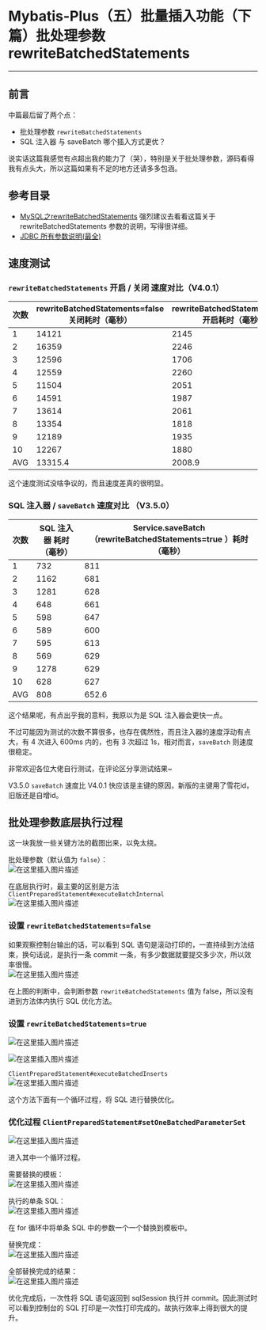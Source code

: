 # Mybatis-Plus（五）批量插入功能（下篇）批处理参数 rewriteBatchedStatements
- - -
## 前言
中篇最后留了两个点：
- 批处理参数 `rewriteBatchedStatements`
- SQL 注入器 与 saveBatch 哪个插入方式更优？

说实话这篇我感觉有点超出我的能力了（哭），特别是关于批处理参数，源码看得我有点头大，所以这篇如果有不足的地方还请多多包涵。

## 参考目录
- [MySQL之rewriteBatchedStatements](https://www.jianshu.com/p/04d3d235cb9f)
  强烈建议去看看这篇关于 rewriteBatchedStatements 参数的说明，写得很详细。
- [JDBC 所有参数说明(最全)](https://lionli.blog.csdn.net/article/details/122018562)

## 速度测试
### `rewriteBatchedStatements` 开启 / 关闭 速度对比（V4.0.1）

| 次数 	 | rewriteBatchedStatements=false 关闭耗时（毫秒） | rewriteBatchedStatements=true 开启耗时（毫秒）  |
|------|-----------------------------------------|-----------------------------------------|
| 1    | 	14121	                                 | 2145                                    |
| 2    | 	16359	                                 | 2246                                    |
| 3    | 	12596	                                 | 1706                                    |
| 4    | 	12559	                                 | 2260                                    |
| 5    | 	11504	                                 | 2051                                    |
| 6    | 	14591	                                 | 1987                                    |
| 7    | 	13614	                                 | 2061                                    |
| 8    | 	13354	                                 | 1818                                    |
| 9	   | 12189	                                  | 1935                                    |
| 10   | 	12267	                                 | 1880                                    |
| AVG  | 	13315.4                                | 	2008.9                                 |

这个速度测试没啥争议的，而且速度差真的很明显。

### SQL 注入器 / `saveBatch` 速度对比 （V3.5.0）

| 次数   | 	SQL 注入器 耗时（毫秒）  | 	Service.saveBatch （rewriteBatchedStatements=true ）耗时（毫秒）   |
|------|------------------|-------------------------------------------------------------|
| 1	   | 732              | 	811                                                        |
| 2	   | 1162             | 	681                                                        |
| 3    | 	1281            | 	628                                                        |
| 4	   | 648              | 	661                                                        |
| 5    | 	598             | 	647                                                        |
| 6	   | 589              | 	600                                                        |
| 7    | 	595             | 	613                                                        |
| 8    | 	569             | 	629                                                        |
| 9    | 	1278	           | 629                                                         |
| 10   | 	628             | 	627                                                        |
| AVG	 | 808	             | 652.6                                                       |

这个结果呢，有点出乎我的意料，我原以为是 SQL 注入器会更快一点。

不过可能因为测试的次数不算很多，也存在偶然性，而且注入器的速度浮动有点大，有 4 次进入 600ms 内的，也有 3 次超过 1s，相对而言，`saveBatch` 则速度很稳定。

非常欢迎各位大佬自行测试，在评论区分享测试结果~

V3.5.0 `saveBatch` 速度比 V4.0.1 快应该是主键的原因，新版的主键用了雪花id，旧版还是自增id。

## 批处理参数底层执行过程
这一块我放一些关键方法的截图出来，以免太绕。

批处理参数（默认值为 `false`）：<br>
![在这里插入图片描述](img05/f55c5d58b7ce47c1bd26c16352e18b8a.png)

在底层执行时，最主要的区别是方法 `ClientPreparedStatement#executeBatchInternal`<br>
![在这里插入图片描述](img05/77453d50b7b4437080a1d4f189cf9265.png)

### 设置 `rewriteBatchedStatements=false`

如果观察控制台输出的话，可以看到 SQL 语句是滚动打印的，一直持续到方法结束，换句话说，是执行一条 commit 一条，有多少数据就要提交多少次，所以效率很慢。<br>
![在这里插入图片描述](img05/515a0935e711434c819ac6d2aec49f77.png)

在上图的判断中，会判断参数 `rewriteBatchedStatements` 值为 false，所以没有进到方法体内执行 SQL 优化方法。

### 设置 `rewriteBatchedStatements=true`
![在这里插入图片描述](img05/58c358f1189b489a9a8235b8346d1626.png)

![在这里插入图片描述](img05/5a11c19fc61f49efadcc1f4c86de0ad7.png)

`ClientPreparedStatement#executeBatchedInserts`<br>
![在这里插入图片描述](img05/f2a07910e8ab46438b00a754b76230ff.png)

这个方法下面有一个循环过程，将 SQL 进行替换优化。<br>
### 优化过程 `ClientPreparedStatement#setOneBatchedParameterSet`
![在这里插入图片描述](img05/3f438072c1814292ad19c00024a46d1f.png)

进入其中一个循环过程。

需要替换的模板：<br>
![在这里插入图片描述](img05/59f23f973f304092bc2ccdfd0a31be50.png)

执行的单条 SQL：<br>
![在这里插入图片描述](img05/9e97ba80337b4c27a461c092997d7e02.png)

在 for 循环中将单条 SQL 中的参数一个一个替换到模板中。<br>

替换完成：<br>
![在这里插入图片描述](img05/6e894796add34d2cbd895ee821f8a09a.png)

全部替换完成的结果：<br>
![在这里插入图片描述](img05/1684fe06f3ba41aa8bf6a53c1faa77d1.png)

优化完成后，一次性将 SQL 语句返回到 sqlSession 执行并 commit。因此测试时可以看到控制台的 SQL 打印是一次性打印完成的。故执行效率上得到很大的提升。